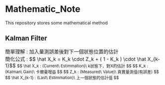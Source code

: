 # Mathematic_Note
 This repository stores some mathematical method


## Kalman Filter
<font size="3">
簡單理解 : 加入量測誤差後對下一個狀態位置的估計<br>
簡化公式 : $$ \hat X_k = K_k \cdot Z_k + ( 1 - K_k ) \cdot \hat X_{k-1}$$
          <font size="2">
          $$ \hat X_k : (Current\ Estimmation)\ k狀態下，對X的估計 $$
          $$ K_k : (Kalman\ Gain)\ 卡爾曼增益 $$
          $$ Z_k : (Measured\ Value)\ 真實量測值(有誤差) $$
          $$ \hat X_{k-1} : (Last\ Estimmation)\ 上一個狀態的估計值 $$
    